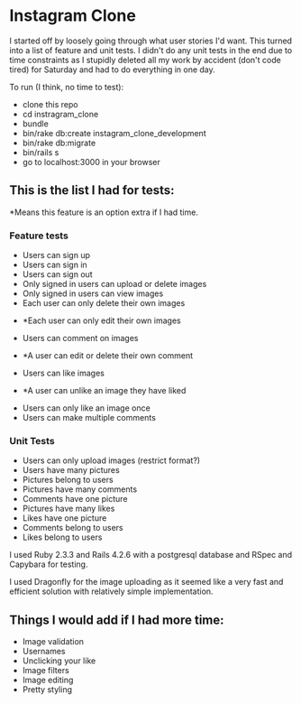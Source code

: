 # Instagram Clone

I started off by loosely going through what user stories I'd want. This turned into a list of feature and unit tests. I didn't do any unit tests in the end due to time constraints as I stupidly deleted all my work by accident (don't code tired) for Saturday and had to do everything in one day.

To run (I think, no time to test):
* clone this repo
* cd instragram_clone
* bundle
* bin/rake db:create instagram_clone_development
* bin/rake db:migrate
* bin/rails s
* go to localhost:3000 in your browser

## This is the list I had for tests:

*Means this feature is an option extra if I had time.

### Feature tests

* Users can sign up
* Users can sign in
* Users can sign out
* Only signed in users can upload or delete images
* Only signed in users can view images
* Each user can only delete their own images
- *Each user can only edit their own images
* Users can comment on images
- *A user can edit or delete their own comment
* Users can like images
- *A user can unlike an image they have liked
* Users can only like an image once
* Users can make multiple comments

### Unit Tests
* Users can only upload images (restrict format?)
* Users have many pictures
* Pictures belong to users
* Pictures have many comments
* Comments have one picture
* Pictures have many likes
* Likes have one picture
* Comments belong to users
* Likes belong to users

I used Ruby 2.3.3 and Rails 4.2.6 with a postgresql database and RSpec and Capybara for testing.

I used Dragonfly for the image uploading as it seemed like a very fast and efficient solution with relatively simple implementation.

## Things I would add if I had more time:
* Image validation
* Usernames
* Unclicking your like
* Image filters
* Image editing
* Pretty styling

